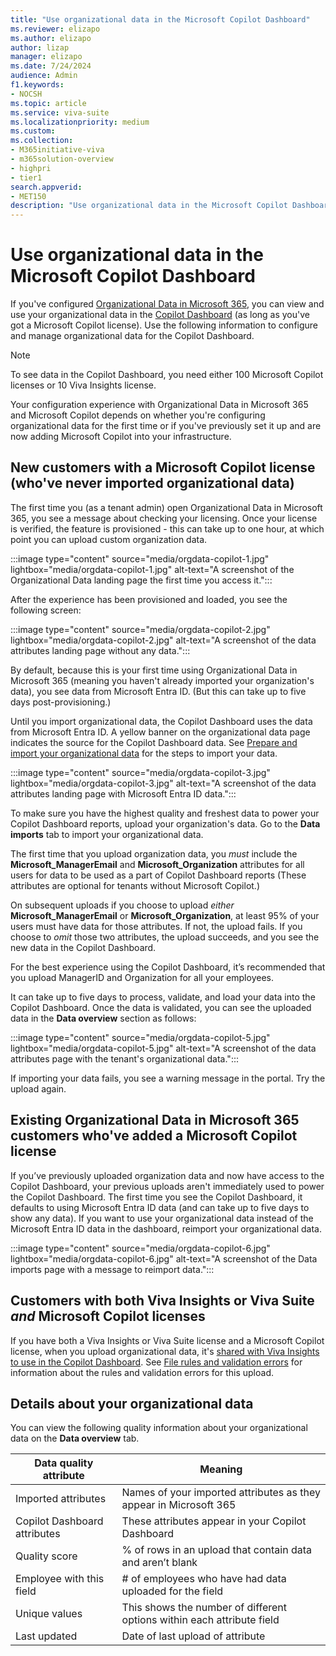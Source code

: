 ```yaml
---
title: "Use organizational data in the Microsoft Copilot Dashboard"
ms.reviewer: elizapo
ms.author: elizapo
author: lizap
manager: elizapo
ms.date: 7/24/2024
audience: Admin
f1.keywords:
- NOCSH
ms.topic: article
ms.service: viva-suite
ms.localizationpriority: medium
ms.custom:
ms.collection:  
- M365initiative-viva
- m365solution-overview
- highpri
- tier1
search.appverid:
- MET150
description: "Use organizational data in the Microsoft Copilot Dashboard"
---
```

# Use organizational data in the Microsoft Copilot Dashboard

If you've configured [Organizational Data in Microsoft 365](organizational-data.md), you can view and use your organizational data in the [Copilot Dashboard](insights/org-team-insights/delegate-access.md) (as long as you've got a Microsoft Copilot license). Use the following information to configure and manage organizational data for the Copilot Dashboard.

> [!NOTE]
> To see data in the Copilot Dashboard, you need either 100 Microsoft Copilot licenses or 10 Viva Insights license.

Your configuration experience with Organizational Data in Microsoft 365 and Microsoft Copilot depends on whether you're configuring organizational data for the first time or if you've previously set it up and are now adding Microsoft Copilot into your infrastructure.

## New customers with a Microsoft Copilot license (who've never imported organizational data)

The first time you (as a tenant admin) open Organizational Data in Microsoft 365, you see a message about checking your licensing. Once your license is verified, the feature is provisioned - this can take up to one hour, at which point you can upload custom organization data.

:::image type="content" source="media/orgdata-copilot-1.jpg" lightbox="media/orgdata-copilot-1.jpg" alt-text="A screenshot of the Organizational Data landing page the first time you access it.":::

After the experience has been provisioned and loaded, you see the following screen: 

:::image type="content" source="media/orgdata-copilot-2.jpg" lightbox="media/orgdata-copilot-2.jpg" alt-text="A screenshot of the data attributes landing page without any data.":::

By default, because this is your first time using Organizational Data in Microsoft 365 (meaning you haven't already imported your organization's data), you see data from Microsoft Entra ID. (But this can take up to five days post-provisioning.)

Until you import organizational data, the Copilot Dashboard uses the data from Microsoft Entra ID. A yellow banner on the organizational data page indicates the source for the Copilot Dashboard data. See [Prepare and import your organizational data](organizational-data.md#prepare-and-import-your-organizational-data) for the steps to import your data.

:::image type="content" source="media/orgdata-copilot-3.jpg" lightbox="media/orgdata-copilot-3.jpg" alt-text="A screenshot of the data attributes landing page with Microsoft Entra ID data.":::

To make sure you have the highest quality and freshest data to power your Copilot Dashboard reports, upload your organization's data. Go to the **Data imports** tab to import your organizational data.

The first time that you upload organization data, you *must* include the **Microsoft_ManagerEmail** and **Microsoft_Organization** attributes for all users for data to be used as a part of Copilot Dashboard reports (These attributes are optional for tenants without Microsoft Copilot.) 

On subsequent uploads if you choose to upload *either* **Microsoft_ManagerEmail** or **Microsoft_Organization**, at least 95% of your users must have data for those attributes. If not, the upload fails. If you choose to *omit* those two attributes, the upload succeeds, and you see the new data in the Copilot Dashboard. 

For the best experience using the Copilot Dashboard, it’s recommended that you upload ManagerID and Organization for all your employees. 

It can take up to five days to process, validate, and load your data into the Copilot Dashboard. Once the data is validated, you can see the uploaded data in the **Data overview** section as follows:  

:::image type="content" source="media/orgdata-copilot-5.jpg" lightbox="media/orgdata-copilot-5.jpg" alt-text="A screenshot of the data attributes page with the tenant's organizational data.":::


If importing your data fails, you see a warning message in the portal. Try the upload again.

## Existing Organizational Data in Microsoft 365 customers who've added a Microsoft Copilot license
If you’ve previously uploaded organization data and now have access to the Copilot Dashboard, your previous uploads aren't immediately used to power the Copilot Dashboard. The first time you see the Copilot Dashboard, it defaults to using Microsoft Entra ID data (and can take up to five days to show any data). If you want to use your organizational data instead of the Microsoft Entra ID data in the dashboard, reimport your organizational data. 

:::image type="content" source="media/orgdata-copilot-6.jpg" lightbox="media/orgdata-copilot-6.jpg" alt-text="A screenshot of the Data imports page with a message to reimport data.":::

## Customers with both Viva Insights or Viva Suite *and* Microsoft Copilot licenses  

If you have both a Viva Insights or Viva Suite license and a Microsoft Copilot license, when you upload organizational data, it's [shared with Viva Insights to use in the Copilot Dashboard](insights/org-team-insights/copilot-dashboard.md). See [File rules and validation errors](insights/advanced/admin/rules-validation-errors.md) for information about the rules and validation errors for this upload.

## Details about your organizational data

You can view the following quality information about your organizational data on the **Data overview** tab. 

|Data quality attribute|Meaning|
|-|-|
|Imported attributes|Names of your imported attributes as they appear in Microsoft 365| 
|Copilot Dashboard attributes|These attributes appear in your Copilot Dashboard| 
|Quality score|% of rows in an upload that contain data and aren’t blank| 
|Employee with this field|# of employees who have had data uploaded for the field|  
|Unique values|This shows the number of different options within each attribute field| 
|Last updated|Date of last upload of attribute| 

